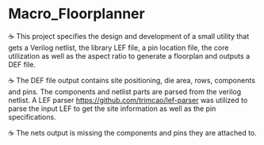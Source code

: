 # Macro_Floorplanner

☕️ This project specifies the design and development of a small utility that gets a Verilog netlist, the library LEF file, a pin location
file, the core utilization as well as the aspect ratio to generate a floorplan and outputs a DEF file.

☕️ The DEF file output contains site positioning, die area, rows, components and pins. The components and netlist parts are parsed from the verilog netlist. A LEF parser https://github.com/trimcao/lef-parser was utilized to parse the input LEF to get the site information as well as the pin specifications.

☕️ The nets output is missing the components and pins they are attached to.
